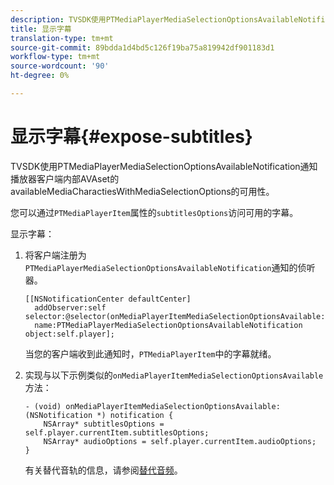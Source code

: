 ```yaml
---
description: TVSDK使用PTMediaPlayerMediaSelectionOptionsAvailableNotification通知播放器客户端内部AVAset的availableMediaCharactiesWithMediaSelectionOptions的可用性。
title: 显示字幕
translation-type: tm+mt
source-git-commit: 89bdda1d4bd5c126f19ba75a819942df901183d1
workflow-type: tm+mt
source-wordcount: '90'
ht-degree: 0%

---
```



# 显示字幕{#expose-subtitles}

TVSDK使用PTMediaPlayerMediaSelectionOptionsAvailableNotification通知播放器客户端内部AVAset的availableMediaCharactiesWithMediaSelectionOptions的可用性。

您可以通过`PTMediaPlayerItem`属性的`subtitlesOptions`访问可用的字幕。

显示字幕：

1. 将客户端注册为`PTMediaPlayerMediaSelectionOptionsAvailableNotification`通知的侦听器。

   ```
   [[NSNotificationCenter defaultCenter]  
     addObserver:self selector:@selector(onMediaPlayerItemMediaSelectionOptionsAvailable:)  
     name:PTMediaPlayerMediaSelectionOptionsAvailableNotification object:self.player];
   ```

   当您的客户端收到此通知时，`PTMediaPlayerItem`中的字幕就绪。
1. 实现与以下示例类似的`onMediaPlayerItemMediaSelectionOptionsAvailable`方法：

   ```
   - (void) onMediaPlayerItemMediaSelectionOptionsAvailable:(NSNotification *) notification { 
       NSArray* subtitlesOptions = self.player.currentItem.subtitlesOptions; 
       NSArray* audioOptions = self.player.currentItem.audioOptions; 
   }
   ```

   有关替代音轨的信息，请参阅[替代音频](../../alternate-audio/ios-3x-alternate-audio.md)。
